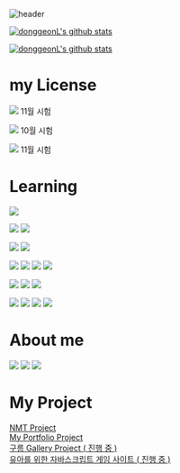 ![header](https://capsule-render.vercel.app/api?type=slice&color=ceddf2&height=300&section=header&text=Lee%20DongGeon&fontSize=70&fontColor=4974a5)

 [![donggeonL's github stats](https://github-readme-stats.vercel.app/api?username=donggeonL&show_icons=true&theme=dracula)](https://github.com/anuraghazra/github-readme-stats)
 
[![donggeonL's github stats](https://github-readme-stats.vercel.app/api/top-langs/?username=donggeonL&layout=compact&hide=Visual%20Basic&theme=dracula)](https://github.com/anuraghazra/github-readme-stats)
 
<h1> my License </h1>
 
<span target="_blank"><img src="https://img.shields.io/badge/SQLD-E34F26?style=flat-square&logo=dasp&logoColor=white"/> 11월 시험 </span> 
<p target="_blank"><img src="https://img.shields.io/badge/정보처리기사-E34F26?style=flat-square&logo=&logoColor=white"/> 10월 시험 </p>
<p target="_blank"><img src="https://img.shields.io/badge/리눅스 마스터 2급-E34F26?style=flat-square&logo=linux&logoColor=white"/> 11월 시험 </p>
 
 </hr/>
<h1> Learning </h1>
<span target="_blank"><img src="https://img.shields.io/badge/Spring boot-339933?style=flat-square&logo=springboot&logoColor=white"/>
 
<a target="_blank"><img src="https://img.shields.io/badge/Java-339933?style=flat-square&logo=java&logoColor=white"/></a>
<a target="_blank"><img src="https://img.shields.io/badge/Node.js-339933?style=flat-square&logo=node.js&logoColor=white"/></a>

<a target="_blank"><img src="https://img.shields.io/badge/C-339933?style=flat-square&logo=c&logoColor=white"/></a>
<a target="_blank"><img src="https://img.shields.io/badge/Python-339933?style=flat-square&logo=python&logoColor=white"/></a>

<a target="_blank"><img src="https://img.shields.io/badge/Kubernetes-339933?style=flat-square&logo=kubernetes&logoColor=white"/></a>
<a target="_blank"><img src="https://img.shields.io/badge/Linux-339933?style=flat-square&logo=linux&logoColor=white"/></a>
<a target="_blank"><img src="https://img.shields.io/badge/Docker-339933?style=flat-square&logo=docker&logoColor=white"/></a>
<a target="_blank"><img src="https://img.shields.io/badge/AWS-339933?style=flat-square&logo=amazon&logoColor=white"/></a>

<a target="_blank"><img src="https://img.shields.io/badge/OracleDB-339933?style=flat-square&logo=oracle&logoColor=white"/></a>
<a target="_blank"><img src="https://img.shields.io/badge/MariaDB-339933?style=flat-square&logo=mariadb&logoColor=white"/></a>
 <a target="_blank"><img src="https://img.shields.io/badge/MYSQL-339933?style=flat-square&logo=MYSQL&logoColor=white"/></a>

<a target="_blank"><img src="https://img.shields.io/badge/CSS-339933?style=flat-square&logo=css3&logoColor=white"/></a>
<a target="_blank"><img src="https://img.shields.io/badge/HTML-339933?style=flat-square&logo=html5&logoColor=white"/></a>
<a target="_blank"><img src="https://img.shields.io/badge/JavaScript-339933?style=flat-square&logo=javascript&logoColor=white"/></a>
<a target="_blank"><img src="https://img.shields.io/badge/React-339933?style=flat-square&logo=react&logoColor=white"/></a>


<h1> About me </h1>
<a href="https://www.instagram.com/do.r.dong/" target="_blank"><img src="https://img.shields.io/badge/Instagram-E4405F?style=flat-square&logo=instagram&logoColor=white"/></a>
<a href="https://www.facebook.com/profile.php?id=100004021822010" target="_blank"><img src="https://img.shields.io/badge/Facebook-E4405F?style=flat-square&logo=facebook&logoColor=white"/></a>
<a href="https://hub.docker.com/u/vcvc7978" target="_blank"><img src="https://img.shields.io/badge/DockerHUB-E4405F?style=flat-square&logo=docker&logoColor=white"/></a>

<h1> My Project </h1>
 <a href="https://github.com/donggeonL/Backend-Project"> NMT Project </a><br>
 <a href="https://github.com/donggeonL/portfolio"> My Portfolio Project </a><br>
 <a href=""> 구름 Gallery Project ( 진행 중 ) </a><br>
 <a href=""> 유아를 위한 자바스크립트 게임 사이트 ( 진행 중 ) </a><br>
